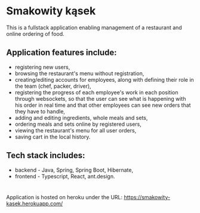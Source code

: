 # Smakowity kąsek

This is a fullstack application enabling management of a restaurant and online ordering of food.

## Application features include:

- registering new users,
- browsing the restaurant's menu without registration,
- creating/editing accounts for employees, along with defining their role in the team (chef, packer, driver),
- registering the progress of each employee's work in each position through websockets, so that the user can see what is happening with his order in real time and that other employees can see new orders that they have to handle,
- adding and editing ingredients, whole meals and sets,
- ordering meals and sets online by registered users,
- viewing the restaurant's menu for all user orders,
- saving cart in the local history.

## Tech stack includes:

- backend - Java, Spring, Spring Boot, Hibernate,
- frontend - Typescript, React, ant.design.

#

Application is hosted on heroku under the URL: https://smakowity-kasek.herokuapp.com/
